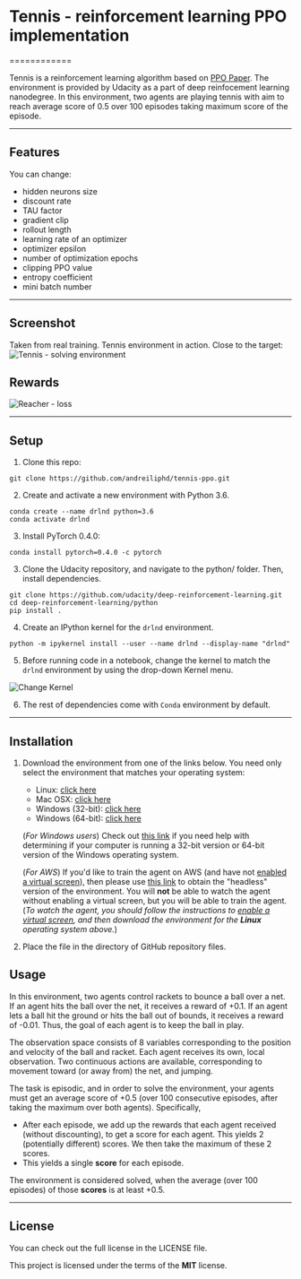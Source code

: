 # Tennis - reinforcement learning PPO implementation
============

Tennis is a reinforcement learning algorithm based on [PPO Paper](https://arxiv.org/abs/1707.06347). The environment is provided by Udacity as a part of deep reinfocement learning nanodegree. In this environment, two agents are playing tennis with aim to reach average score of 0.5 over 100 episodes taking maximum score of the episode. 

---

## Features

You can change:
- hidden neurons size
- discount rate
- TAU factor
- gradient clip
- rollout length
- learning rate of an optimizer
- optimizer epsilon
- number of optimization epochs
- clipping PPO value
- entropy coefficient
- mini batch number

---


## Screenshot

Taken from real training. Tennis environment in action. Close to the target:
![Tennis - solving environment](https://github.com/andreiliphd/tennis-ppo/blob/master/images/tennis.gif)

## Rewards

![Reacher - loss](https://github.com/andreiliphd/reacher-ddpg-ppo/blob/master/output_40_2.png)


---

## Setup
1. Clone this repo: 
```
git clone https://github.com/andreiliphd/tennis-ppo.git
```

2. Create and activate a new environment with Python 3.6.
```
conda create --name drlnd python=3.6
conda activate drlnd
```

3. Install PyTorch 0.4.0:
```
conda install pytorch=0.4.0 -c pytorch
```

3. Clone the Udacity repository, and navigate to the python/ folder. Then, install dependencies.

```
git clone https://github.com/udacity/deep-reinforcement-learning.git
cd deep-reinforcement-learning/python
pip install .
```

4. Create an IPython kernel for the `drlnd` environment.
```
python -m ipykernel install --user --name drlnd --display-name "drlnd"
```

5. Before running code in a notebook, change the kernel to match the `drlnd` environment by using the drop-down Kernel menu.

![Change Kernel](https://user-images.githubusercontent.com/10624937/42386929-76f671f0-8106-11e8-9376-f17da2ae852e.png)


6. The rest of dependencies come with `Conda` environment by default.

---


## Installation

1. Download the environment from one of the links below.  You need only select the environment that matches your operating system:
    - Linux: [click here](https://s3-us-west-1.amazonaws.com/udacity-drlnd/P3/Tennis/Tennis_Linux.zip)
    - Mac OSX: [click here](https://s3-us-west-1.amazonaws.com/udacity-drlnd/P3/Tennis/Tennis.app.zip)
    - Windows (32-bit): [click here](https://s3-us-west-1.amazonaws.com/udacity-drlnd/P3/Tennis/Tennis_Windows_x86.zip)
    - Windows (64-bit): [click here](https://s3-us-west-1.amazonaws.com/udacity-drlnd/P3/Tennis/Tennis_Windows_x86_64.zip)
    
    (_For Windows users_) Check out [this link](https://support.microsoft.com/en-us/help/827218/how-to-determine-whether-a-computer-is-running-a-32-bit-version-or-64) if you need help with determining if your computer is running a 32-bit version or 64-bit version of the Windows operating system.

    (_For AWS_) If you'd like to train the agent on AWS (and have not [enabled a virtual screen](https://github.com/Unity-Technologies/ml-agents/blob/master/docs/Training-on-Amazon-Web-Service.md)), then please use [this link](https://s3-us-west-1.amazonaws.com/udacity-drlnd/P3/Tennis/Tennis_Linux_NoVis.zip) to obtain the "headless" version of the environment.  You will **not** be able to watch the agent without enabling a virtual screen, but you will be able to train the agent.  (_To watch the agent, you should follow the instructions to [enable a virtual screen](https://github.com/Unity-Technologies/ml-agents/blob/master/docs/Training-on-Amazon-Web-Service.md), and then download the environment for the **Linux** operating system above._)

2. Place the file in the directory of GitHub repository files.


## Usage

In this environment, two agents control rackets to bounce a ball over a net. If an agent hits the ball over the net, it receives a reward of +0.1.  If an agent lets a ball hit the ground or hits the ball out of bounds, it receives a reward of -0.01.  Thus, the goal of each agent is to keep the ball in play.

The observation space consists of 8 variables corresponding to the position and velocity of the ball and racket. Each agent receives its own, local observation.  Two continuous actions are available, corresponding to movement toward (or away from) the net, and jumping. 

The task is episodic, and in order to solve the environment, your agents must get an average score of +0.5 (over 100 consecutive episodes, after taking the maximum over both agents). Specifically,

- After each episode, we add up the rewards that each agent received (without discounting), to get a score for each agent. This yields 2 (potentially different) scores. We then take the maximum of these 2 scores.
- This yields a single **score** for each episode.

The environment is considered solved, when the average (over 100 episodes) of those **scores** is at least +0.5.



---

## License
You can check out the full license in the LICENSE file.

This project is licensed under the terms of the **MIT** license.
